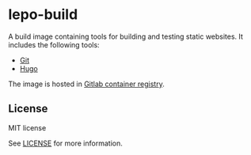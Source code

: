 # lepo-build

A build image containing tools for building and testing static websites.
It includes the following tools:

* [Git](https://git-scm.com/)
* [Hugo](https://gohugo.io/)

The image is hosted in [Gitlab container registry](https://gitlab.com/lepovirta/lepo-build/container_registry).

## License

MIT license

See [LICENSE](LICENSE) for more information.
